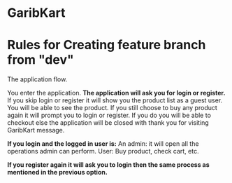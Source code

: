 # GaribKart

# Rules for Creating feature branch from "dev"

The application flow.

You enter the application.
**The application will ask you for login or register.**
     If you skip login or register it will show you the product list as a guest user.
     You will be able to see the product. 
          If you still choose to buy any product again it will prompt you to login or register. 
          If you do you will be able to checkout else the application will be closed with thank you for visiting GaribKart message.
          
**If you login and the logged in user is:**
     An admin: it will open all the operations admin can perform.
     User: Buy product, check cart, etc.
     
**If you register again it will ask you to login then the same process as mentioned in the previous option.**




